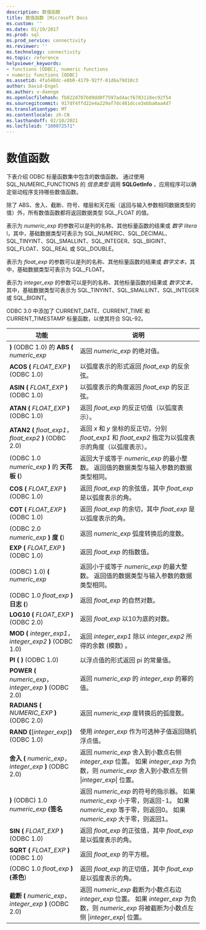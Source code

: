 ```yaml
---
description: 数值函数
title: 数值函数 |Microsoft Docs
ms.custom: ''
ms.date: 01/19/2017
ms.prod: sql
ms.prod_service: connectivity
ms.reviewer: ''
ms.technology: connectivity
ms.topic: reference
helpviewer_keywords:
- functions [ODBC], numeric functions
- numeric functions [ODBC]
ms.assetid: 4fa548dc-e8b0-4179-92ff-81d6a79d10c3
author: David-Engel
ms.author: v-daenge
ms.openlocfilehash: fb822d707b89dd0f7597ad4acf6783118ec92f54
ms.sourcegitcommit: 917df4ffd22e4a229af7dc481dcce3ebba0aa4d7
ms.translationtype: MT
ms.contentlocale: zh-CN
ms.lasthandoff: 02/10/2021
ms.locfileid: "100072571"
---
```

# <a name="numeric-functions"></a>数值函数
下表介绍 ODBC 标量函数集中包含的数值函数。 通过使用 SQL_NUMERIC_FUNCTIONS 的 *信息类型* 调用 **SQLGetInfo** ，应用程序可以确定驱动程序支持哪些数值函数。  
  
 除了 ABS、舍入、截断、符号、楼层和天花板（返回与输入参数相同数据类型的值）外，所有数值函数都将返回数据类型 SQL_FLOAT 的值。  
  
 表示为 *numeric_exp* 的参数可以是列的名称、其他标量函数的结果或 *数字 litera* l，其中，基础数据类型可表示为 SQL_NUMERIC、SQL_DECIMAL、SQL_TINYINT、SQL_SMALLINT、SQL_INTEGER、SQL_BIGINT、SQL_FLOAT、SQL_REAL 或 SQL_DOUBLE。  
  
 表示为 *float_exp* 的参数可以是列的名称、其他标量函数的结果或 *数字文本*，其中，基础数据类型可表示为 SQL_FLOAT。  
  
 表示为 *integer_exp* 的参数可以是列的名称、其他标量函数的结果或 *数字文本*，其中，基础数据类型可表示为 SQL_TINYINT、SQL_SMALLINT、SQL_INTEGER 或 SQL_BIGINT。  
  
 ODBC 3.0 中添加了 CURRENT_DATE、CURRENT_TIME 和 CURRENT_TIMESTAMP 标量函数，以使其符合 SQL-92。  
  
|功能|说明|  
|--------------|-----------------|  
|**)** (ODBC 1.0) 的 **ABS (** _numeric_exp_|返回 *numeric_exp* 的绝对值。|  
|**ACOS (** _FLOAT_EXP_ **)**  (ODBC 1.0) |以弧度表示的形式返回 *float_exp* 的反余弦。|  
|**ASIN (** _FLOAT_EXP_ **)**  (ODBC 1.0) |以弧度表示的角度返回 *float_exp* 的反正弦。|  
|**ATAN (** _FLOAT_EXP_ **)**  (ODBC 1.0) |返回 *float_exp* 的反正切值（以弧度表示）。|  
|**ATAN2 (** _float_exp1_， _float_exp2_ **)** (ODBC 2.0) |返回 *x* 和 *y* 坐标的反正切，分别 *float_exp1* 和 *float_exp2* 指定为以弧度表示的角度（以弧度表示）。|  
| (ODBC 1.0 _numeric_exp_ **)** 的 **天花板 (**) |返回大于或等于 *numeric_exp* 的最小整数。 返回值的数据类型与输入参数的数据类型相同。|  
|**COS (** _FLOAT_EXP_ **)**  (ODBC 1.0) |返回 *float_exp* 的余弦值，其中 *float_exp* 是以弧度表示的角。|  
|**COT (** _FLOAT_EXP_ **)**  (ODBC 1.0) |返回 *float_exp* 的余切，其中 *float_exp* 是以弧度表示的角。|  
| (ODBC 2.0 _numeric_exp_ **)** **度 (**) |返回 *numeric_exp* 弧度转换后的度数。|  
|**EXP (** _FLOAT_EXP_ **)**  (ODBC 1.0) |返回 *float_exp* 的指数值。|  
| (ODBC) 1.0) **(** _numeric_exp_ |返回小于或等于 *numeric_exp* 的最大整数。 返回值的数据类型与输入参数的数据类型相同。|  
| (ODBC 1.0 _float_exp_ **)** **日志 (**) |返回 *float_exp* 的自然对数。|  
|**LOG10 (** _FLOAT_EXP_ **)**  (ODBC 2.0) |返回 *float_exp* 以10为底的对数。|  
|**MOD (** _integer_exp1_， _integer_exp2_ **)** (ODBC 1.0) |返回 *integer_exp1* 除以 *integer_exp2* 所得的余数 (模数) 。|  
|**PI ( )**  (ODBC 1.0) |以浮点值的形式返回 pi 的常量值。|  
|**POWER (** _numeric_exp_， _integer_exp_ **)** (ODBC 2.0) |返回 *numeric_exp* 的 *integer_exp* 的幂的值。|  
|**RADIANS (** _NUMERIC_EXP_ **)**  (ODBC 2.0) |返回 *numeric_exp* 度转换后的弧度数。|  
|**RAND (**[*integer_exp*]**)**  (ODBC 1.0) |使用 *integer_exp* 作为可选种子值返回随机浮点值。|  
|**舍入 (** _numeric_exp_， _integer_exp_ **)** (ODBC 2.0) |返回 *numeric_exp* 舍入到小数点右侧 *integer_exp* 位置。 如果 *integer_exp* 为负数，则 *numeric_exp* 舍入到小数点左侧 &#124;*integer_exp*&#124; 位置。|  
|**)** (ODBC) 1.0 _numeric_exp_ **(签名**|返回 *numeric_exp* 的符号的指示器。 如果 *numeric_exp* 小于零，则返回-1。 如果 *numeric_exp* 等于零，则返回0。 如果 *numeric_exp* 大于零，则返回1。|  
|**SIN (** _FLOAT_EXP_ **)**  (ODBC 1.0) |返回 *float_exp* 的正弦值，其中 *float_exp* 是以弧度表示的角。|  
|**SQRT (** _FLOAT_EXP_ **)**  (ODBC 1.0) |返回 *float_exp* 的平方根。|  
| (ODBC 1.0 _float_exp_ **)** **(茶色**) |返回 *float_exp* 的正切值，其中 *float_exp* 是以弧度表示的角。|  
|**截断 (** _numeric_exp_， _integer_exp_ **)** (ODBC 2.0) |返回 *numeric_exp* 截断为小数点右边 *integer_exp* 位置。 如果 *integer_exp* 为负数，则 *numeric_exp* 将被截断为小数点左侧 &#124;*integer_exp*&#124; 位置。|
